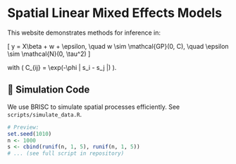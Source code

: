 # Spatial Linear Mixed Effects Models

This website demonstrates methods for inference in:

\[
y = X\beta + w + \epsilon, \quad w \sim \mathcal{GP}(0, C), \quad \epsilon \sim \mathcal{N}(0, \tau^2)
\]

with \( C_{ij} = \exp(-\phi \| s_i - s_j \|) \).

## 🔧 Simulation Code

We use BRISC to simulate spatial processes efficiently. See `scripts/simulate_data.R`.

```r
# Preview:
set.seed(1010)
n <- 1000
s <- cbind(runif(n, 1, 5), runif(n, 1, 5))
# ... (see full script in repository)

